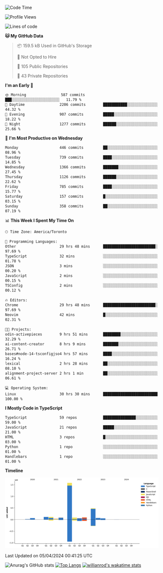 <!--START_SECTION:waka-->
![Code Time](http://img.shields.io/badge/Code%20Time-1%2C385%20hrs%2018%20mins-blue)

![Profile Views](http://img.shields.io/badge/Profile%20Views-0-blue)

![Lines of code](https://img.shields.io/badge/From%20Hello%20World%20I%27ve%20Written-2.8%20million%20lines%20of%20code-blue)

**🐱 My GitHub Data** 

> 📦 159.5 kB Used in GitHub's Storage 
 > 
> 🚫 Not Opted to Hire
 > 
> 📜 105 Public Repositories 
 > 
> 🔑 43 Private Repositories 
 > 
**I'm an Early 🐤** 

```text
🌞 Morning                587 commits         ███░░░░░░░░░░░░░░░░░░░░░░   11.79 % 
🌆 Daytime                2206 commits        ███████████░░░░░░░░░░░░░░   44.32 % 
🌃 Evening                907 commits         █████░░░░░░░░░░░░░░░░░░░░   18.22 % 
🌙 Night                  1277 commits        ██████░░░░░░░░░░░░░░░░░░░   25.66 % 
```
📅 **I'm Most Productive on Wednesday** 

```text
Monday                   446 commits         ██░░░░░░░░░░░░░░░░░░░░░░░   08.96 % 
Tuesday                  739 commits         ████░░░░░░░░░░░░░░░░░░░░░   14.85 % 
Wednesday                1366 commits        ███████░░░░░░░░░░░░░░░░░░   27.45 % 
Thursday                 1126 commits        ██████░░░░░░░░░░░░░░░░░░░   22.62 % 
Friday                   785 commits         ████░░░░░░░░░░░░░░░░░░░░░   15.77 % 
Saturday                 157 commits         █░░░░░░░░░░░░░░░░░░░░░░░░   03.15 % 
Sunday                   358 commits         ██░░░░░░░░░░░░░░░░░░░░░░░   07.19 % 
```


📊 **This Week I Spent My Time On** 

```text
🕑︎ Time Zone: America/Toronto

💬 Programming Languages: 
Other                    29 hrs 48 mins      ████████████████████████░   97.69 % 
TypeScript               32 mins             ░░░░░░░░░░░░░░░░░░░░░░░░░   01.78 % 
JSON                     3 mins              ░░░░░░░░░░░░░░░░░░░░░░░░░   00.20 % 
JavaScript               2 mins              ░░░░░░░░░░░░░░░░░░░░░░░░░   00.15 % 
TSConfig                 2 mins              ░░░░░░░░░░░░░░░░░░░░░░░░░   00.12 % 

🔥 Editors: 
Chrome                   29 hrs 48 mins      ████████████████████████░   97.69 % 
Neovim                   42 mins             █░░░░░░░░░░░░░░░░░░░░░░░░   02.31 % 

🐱‍💻 Projects: 
odin-activepieces        9 hrs 51 mins       ████████░░░░░░░░░░░░░░░░░   32.29 % 
ai-content-creator       8 hrs 9 mins        ███████░░░░░░░░░░░░░░░░░░   26.71 % 
bases#node-14-tsconfigjso4 hrs 57 mins       ████░░░░░░░░░░░░░░░░░░░░░   16.24 % 
lexical                  2 hrs 28 mins       ██░░░░░░░░░░░░░░░░░░░░░░░   08.10 % 
alignment-project-server 2 hrs 1 min         ██░░░░░░░░░░░░░░░░░░░░░░░   06.61 % 

💻 Operating System: 
Linux                    30 hrs 30 mins      █████████████████████████   100.00 % 
```

**I Mostly Code in TypeScript** 

```text
TypeScript               59 repos            ███████████████░░░░░░░░░░   59.00 % 
JavaScript               21 repos            █████░░░░░░░░░░░░░░░░░░░░   21.00 % 
HTML                     3 repos             █░░░░░░░░░░░░░░░░░░░░░░░░   03.00 % 
Python                   1 repo              ░░░░░░░░░░░░░░░░░░░░░░░░░   01.00 % 
Handlebars               1 repo              ░░░░░░░░░░░░░░░░░░░░░░░░░   01.00 % 
```



**Timeline**

![Lines of Code chart](https://raw.githubusercontent.com/wise-introvert/wise-introvert/master/assets/bar_graph.png)


 Last Updated on 05/04/2024 00:41:25 UTC
<!--END_SECTION:waka-->

![Anurag's GitHub stats](https://github-readme-stats.vercel.app/api?username=wise-introvert&count_private=true&show_icons=true)
[![Top Langs](https://github-readme-stats.vercel.app/api/top-langs/?username=wise-introvert&langs_count=10)](https://github.com/anuraghazra/github-readme-stats)
[![willianrod's wakatime stats](https://github-readme-stats.vercel.app/api/wakatime?username=wiseintrovert)](https://github.com/anuraghazra/github-readme-stats)
